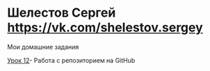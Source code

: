 

# Шелестов Сергей https://vk.com/shelestov.sergey
Мои домашние задания

[Урок 12](https://shelestovser.github.io/lesson_12/ "Моя готовая домашка")- Работа с репозиторием на GitHub
